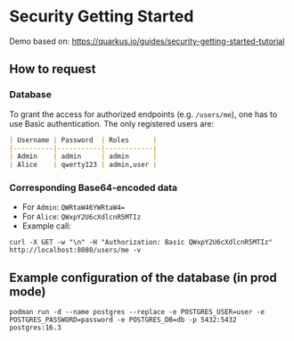 # Security Getting Started

Demo based on: https://quarkus.io/guides/security-getting-started-tutorial

## How to request

### Database
To grant the access for authorized endpoints (e.g. `/users/me`), one has to use Basic authentication. The only
registered users are:
```markdown
| Username | Password  | Roles      |
|----------|-----------|------------|
| Admin    | admin     | admin      |
| Alice    | qwerty123 | admin,user |
```

### Corresponding Base64-encoded data
- For `Admin`: `QWRtaW46YWRtaW4=`
- For `Alice`: `QWxpY2U6cXdlcnR5MTIz`
- Example call:
```shell
curl -X GET -w "\n" -H "Authorization: Basic QWxpY2U6cXdlcnR5MTIz" http://localhost:8080/users/me -v
```

## Example configuration of the database (in prod mode)
```shell
podman run -d --name postgres --replace -e POSTGRES_USER=user -e POSTGRES_PASSWORD=password -e POSTGRES_DB=db -p 5432:5432 postgres:16.3
```
